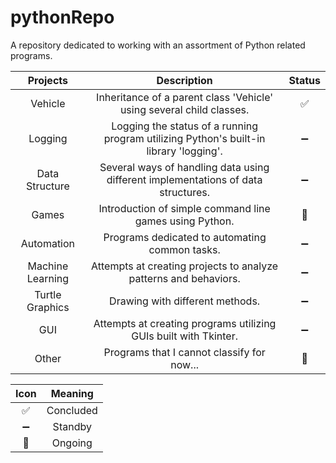 # pythonRepo
A repository dedicated to working with an assortment of Python related programs.

| Projects | Description | Status |
| :---: | :---: | :---: |
| Vehicle| Inheritance of a parent class 'Vehicle' using several child classes. | :white_check_mark: |
| Logging| Logging the status of a running program utilizing Python's built-in library 'logging'. | :heavy_minus_sign: |
| Data Structure | Several ways of handling data using different implementations of data structures. |  :heavy_minus_sign: |
| Games | Introduction of simple command line games using Python. | :small_orange_diamond: |
| Automation | Programs dedicated to automating common tasks. | :heavy_minus_sign: |
| Machine Learning | Attempts at creating projects to analyze patterns and behaviors. | :heavy_minus_sign: |
| Turtle Graphics | Drawing with different methods. | :heavy_minus_sign: |
| GUI | Attempts at creating programs utilizing GUIs built with Tkinter. | :heavy_minus_sign: | 
| Other | Programs that I cannot classify for now... | :shrug: |



| Icon | Meaning |
| :---: | :---: |
| :white_check_mark: | Concluded |
| :heavy_minus_sign: | Standby |
| :small_orange_diamond: | Ongoing | 
